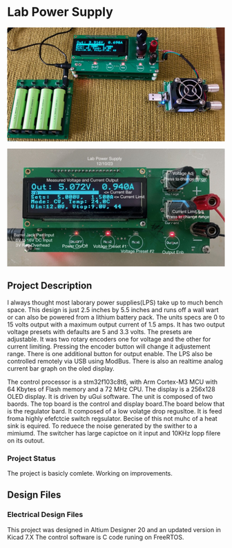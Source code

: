 # Lab Power Supply
![Robot_Front](https://github.com/jerryok826/Lab-Power-Supply/blob/main/Pictures/lps_bat_lps_load.jpeg)

![Robot_Front](https://github.com/jerryok826/Lab-Power-Supply/blob/main/Pictures/lab_power_supply_2.jpeg)

## Project Description
I always thought most laborary power supplies(LPS) take up to much bench space. This design is just 2.5 inches by 5.5 inches and runs off a wall wart or can also be powered from a lithium battery pack. The units specs are 0 to 15 volts output with a maximum output current of 1.5 amps. It has two output voltage presets with defaults are 5 and 3.3 volts. The presets are adjustable. It was two rotary encoders one for voltage and the other for current limiting. Pressing the encoder button will change it adjustement range. There is one additional button for output enable. The LPS also be controlled remotely via USB using ModBus. There is also an realtime analog current bar graph on the oled display.

The control processor is a stm32f103c8t6, with Arm Cortex-M3 MCU with 64 Kbytes of Flash memory and a 72 MHz CPU. The display is a 256x128 OLED display. It is driven by uGui software. The unit is composed of two baords. The top board is the control and display board.The board below that is the regulator bard. It composed of a low volatge drop regusltoe. It is feed froma highly efefctcie switch regsulator. Becise of this not muhc of a heat sink is equired. To reduece the noise generated by the swither to a mimiumd. The switcher has large capictoe on it input and 10KHz lopp filere on its outout. 
 
### Project Status
The project is basicly comlete. Working on improvements.

## Design Files
### Electrical Design Files
This project was designed in Altium Designer 20 and an updated version in Kicad 7.X The control software is C code runing on FreeRTOS. 



